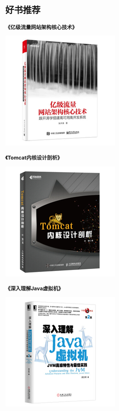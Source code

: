 # 好书推荐
### 《亿级流量网站架构核心技术》
![kaitao](kaitao.jpg)
### 《Tomcat内核设计剖析》
![tomcat](tomcat.jpg)
### 《深入理解Java虚拟机》
![jvm](jvm.jpg)
